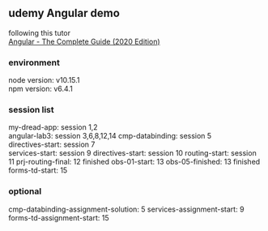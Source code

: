 ## udemy Angular demo
following this tutor    
[Angular - The Complete Guide (2020 Edition)](https://www.udemy.com/course/the-complete-guide-to-angular-2/) 

### environment
node version: v10.15.1  
npm version: v6.4.1

### session list
my-dread-app: session 1,2  
angular-lab3: session 3,6,8,12,14
cmp-databinding: session 5  
directives-start: session 7  
services-start: session 9
directives-start: session 10
routing-start: session 11
prj-routing-final: 12 finished
obs-01-start: 13
obs-05-finished: 13 finished
forms-td-start: 15

### optional
cmp-databinding-assignment-solution: 5
services-assignment-start: 9
forms-td-assignment-start: 15
